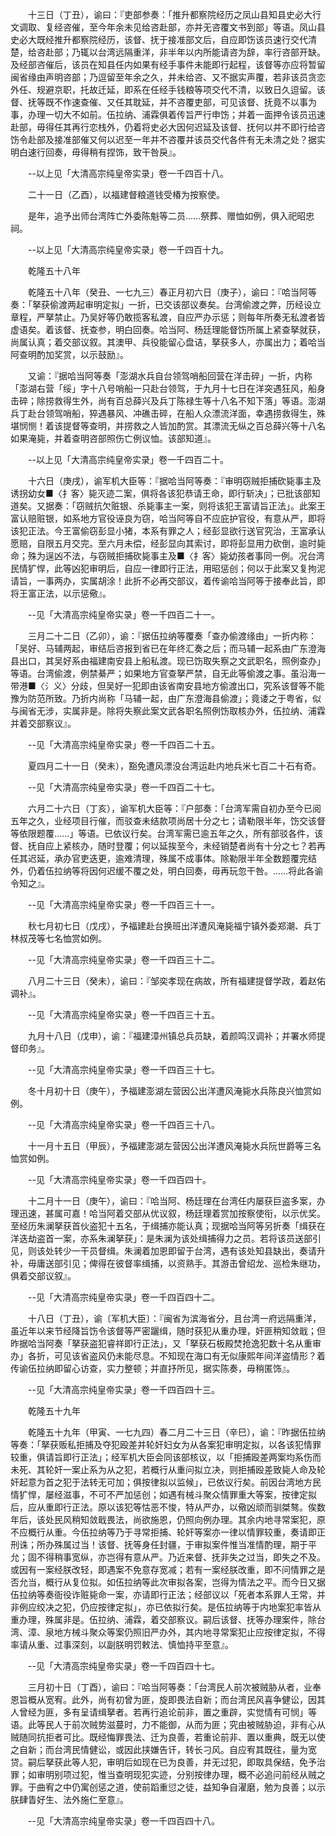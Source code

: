 <!-- { "loadSidebar": true } -->
　　十三日（丁丑），谕曰：『吏部参奏：「推升都察院经历之凤山县知县史必大行文调取、复经咨催，至今年余未见给咨赴部，亦并无咨覆文书到部」等语。凤山县史必大既经推升都察院经历，该督、抚于接准部文后，自应即饬该员速行交代清楚，给咨赴部；乃辄以台湾远隔重洋，非半年以内所能请咨为辞，率行咨部开缺。及经部咨催后，该员在知县任内如果有经手事件未能即行起程，该督等亦应将暂留闽省缘由声明咨部；乃逗留至年余之久，并未给咨、又不据实声覆，若非该员贪恋外任、规避京职，托故迁延，即系在任经手钱粮等项交代不清，以致日久逗留。该督、抚等既不作速查催、又任其耽延，并不咨覆吏部，可见该督、抚竟不以事为事，办理一切大不如前。伍拉纳、浦霖俱着传旨严行申饬；并着一面押令该员迅速赴部，毋得任其再行恋栈外，仍着将史必大因何迟延及该督、抚何以并不即行给咨饬令赴部及接准部催又何以迟至一年并不咨覆并该员交代各件有无未清之处？据实明白速行回奏，毋得稍有捏饰，致干咎戾』。

　　--以上见「大清高宗纯皇帝实录」卷一千四百十八。

　　二十一日（乙酉），以福建督粮道钱受椿为按察使。

　　是年，追予出师台湾阵亡外委陈魁等二员……祭葬、赠恤如例，俱入祀昭忠祠。

　　--以上见「大清高宗纯皇帝实录」卷一千四百十九。

　　乾隆五十八年

　　乾隆五十八年（癸丑、一七九三）春正月初六日（庚子），谕曰：『哈当阿等奏：「拏获偷渡两起审明定拟」一折，已交该部议奏矣。台湾偷渡之弊，历经设立章程，严拏禁止。乃吴好等仍敢揽客私渡，自应严办示惩；则每年所奏无私渡者皆虚语矣。着该督、抚查参，明白回奏。哈当阿、杨廷理能督饬所属上紧查拏就获，尚属认真；着交部议叙。其澳甲、兵役能留心盘诘，拏获多人，亦属出力；着哈当阿查明酌加奖赏，以示鼓励』。

　　又谕：『据哈当阿等奏「澎湖水兵自台领驾哨船回营在洋击碎」一折，内称「澎湖右营「绥」字十八号哨船一只赴台领驾，于九月十七日在洋突遇狂风，船身击碎；除捞救得生外，尚有百总薛兴及兵丁陈禄生等十八名不知下落」等语。澎湖兵丁赴台领驾哨船，猝遇暴风、冲礁击碎，在船人众漂流洋面，幸遇捞救得生，殊堪悯恻！着该提督等查明，并捞救之人皆加酌赏。其漂流无纵之百总薛兴等十八名如果淹毙，并着查明咨部照伤亡例议恤。该部知道』。

　　--以上见「大清高宗纯皇帝实录」卷一千四百二十。

　　十六日（庚戌），谕军机大臣等：『据哈当阿等奏：『审明窃贼拒捕砍毙事主及诱拐幼女■〈扌客〉毙灭迹二案，俱将各该犯恭请王命，即行斩决」；已批该部知道矣。又据奏：「窃贼抗欠赃银、杀毙事主一案，则将该犯王富请旨正法」。此案王富认赔赃银，如系地方官役诬良为窃，哈当阿等自不应庇护官役，有意从严，即将该犯正法。今王富偷窃彭显小猪，本系有罪之人；经彭显欲行送官究治，王富承认愿赔，自限五月交完。至六月未偿，经彭显向其索讨，即将彭显用力砍倒，逾时毙命；殊为逞凶不法，与窃贼拒捕砍毙事主及■〈扌客〉毙幼孩者事同一例。况台湾民情犷悍，此等凶犯审明后，自应一律即行正法，用昭惩创；何以于此案又复拘泥请旨，一事两办，实属胡涂！此折不必再交部议，着传谕哈当阿等于接奉此旨，即将王富正法，以示惩儆』。

　　--见「大清高宗纯皇帝实录」卷一千四百二十一。

　　三月二十二日（乙卯），谕：『据伍拉纳等覆奏「查办偷渡缘由」一折内称：「吴好、马辅两起，审结后咨报到省已在年终汇奏之后；而马辅一起系由广东澄海县出口，其吴好系由福建南安县上船私渡。现已饬取失察之文武职名，照例查办」等语。台湾偷渡，例禁綦严；如果地方官查拏严禁，自无此等偷渡之事。虽沿海一带港■〈氵义〉分歧，但吴好一犯即由该省南安县地方偷渡出口，究系该督等不能豫为防范所致。乃折内尚称「马辅一起，由广东澄海县偷渡」；竟诿之于粤省，似与闽省无涉，实属非是。除将失察此案文武各职名照例饬取核办外，伍拉纳、浦霖并着交部察议』。

　　--见「大清高宗纯皇帝实录」卷一千四百二十五。

　　夏四月二十一日（癸未），豁免遭风漂没台湾运赴内地兵米七百二十石有奇。

　　--见「大清高宗纯皇帝实录」卷一千四百二十七。

　　六月二十六日（丁亥），谕军机大臣等：『户部奏：「台湾军需自初办至今已阅五年之久，业经项目行催，而驳查未结款项尚居十分之七；请勒限半年，饬交该督等依限题覆……」等语。已依议行矣。台湾军需已逾五年之久，所有部驳各件，该督、抚自应上紧核办，随时登覆；何以延挨至今，未经销楚者尚有十分之七？若再任其迟延，承办官吏迭更，逾难清理，殊属不成事体。除勒限半年全数题覆完结外，仍着伍拉纳等将因何迟缓不覆之处，明白回奏，毋再玩忽干咎。……将此各谕令知之』。

　　--见「大清高宗纯皇帝实录」卷一千四百三十一。

　　秋七月初七日（戊戌），予福建赴台换班出洋遭风淹毙福宁镇外委郑潮、兵丁林叔茂等七名恤赏如例。

　　--见「大清高宗纯皇帝实录」卷一千四百三十二。

　　八月二十三日（癸未），谕曰：『邹奕孝现在病故，所有福建提督学政，着赵佑调补』。

　　--见「大清高宗纯皇帝实录」卷一千四百三十五。

　　九月十八日（戊申），谕：『福建漳州镇总兵员缺，着颜鸣汉调补；并署水师提督印务』。

　　--见「大清高宗纯皇帝实录」卷一千四百三十七。

　　冬十月初十日（庚午），予福建澎湖左营因公出洋遭风淹毙水兵陈良兴恤赏如例。

　　--见「大清高宗纯皇帝实录」卷一千四百三十八。

　　十一月十五日（甲辰），予福建澎湖左营因公出洋遭风淹毙水兵阮世爵等三名恤赏如例。

　　--见「大清高宗纯皇帝实录」卷一千四百四十。

　　十二月十一日（庚午），谕曰：『哈当阿、杨廷理在台湾任内屡获巨盗多案，办理迅速，甚属可嘉！哈当阿着交部从优议叙，杨廷理着赏加按察使衔，以示优奖。至经历朱澜拏获首伙盗犯十五名，于缉捕亦能认真；现据哈当阿等另折奏「缉获在洋迭劫盗首一案，亦系朱澜拏获」：是朱澜为该处缉捕得力之员。若将该员送部引见，则该处转少一干员督缉。朱澜着加恩即留于台湾，遇有该处知县缺出，奏请升补，毋庸送部引见；俾得在彼督率缉捕，以资熟手。其游击曾绍龙、巡检朱继功，俱着交部议叙』。

　　--见「大清高宗纯皇帝实录」卷一千四百四十二。

　　十八日（丁丑），谕〔军机大臣〕：『闽省为滨海省分，且台湾一府远隔重洋，虽近年以来节经降旨饬令该督等严密躧缉，随时获犯从重办理，奸匪稍知敛戢；但昨据哈当阿奏「拏获盗犯睿祥即行正法」，又「拏获石板殿焚抢逸犯数十名从重审办」各折，可见该省盗风仍未能尽息。不知现在海口有无似康熙年间洋盗情形？着传谕伍拉纳即留心访查，实力整顿；并直抒所见，据实陈奏，毋稍匿饰』。

　　--见「大清高宗纯皇帝实录」卷一千四百四十三。 

　　乾隆五十九年

　　乾隆五十九年（甲寅、一七九四）春二月二十三日（辛巳），谕：『昨据伍拉纳等奏：「拏获贩私拒捕及夺犯殴差并轮奸妇女为从各案犯审明定拟，以各该犯情罪较重，俱请旨即行正法」；经军机大臣会同该部核议，以「拒捕殴差两案均系伤而未死、其轮奸一案止系为从之犯，若概行从重问拟立决，则拒捕殴差致毙人命及轮奸起意为首之犯于法转无可加；俱按律拟以监候」，已依议行矣。前因台湾地方民情犷悍，屡经滋事，不可不严加惩创；如遇有械斗聚众情罪重大等案，按律定拟后，应从重即行正法。原以该犯等怙恶不悛，特从严办，以儆凶顽而驯桀骜。俟数年后，该处民风稍知敛戢畏法，尚欲施恩，仍照向例办理。其余内地寻常案犯，原不应概行从重。今伍拉纳等乃于寻常拒捕、轮奸等案亦一律以情罪较重，奏请即正刑诛；所办殊属过当！该督、抚等身任封疆，于审拟案件惟当准情酌理，期于平允；固不得稍事宽纵，亦岂得有意从严。乃近来督、抚非失之过当，即失之不及。或因有一案经朕改轻，即遇案不免意存宽减；若有一案经朕改重，即不问情罪之是否允当，概行从复位拟。如伍拉纳等此次审拟各案，岂得为情法之平。而今日又据伍拉纳等奏衙役诈赃毙命一案，亦请即行正法；经部议以「死者本系罪人王常，并非例应绞决之犯，仍应按律定拟」，亦已依拟行矣。是伍拉纳等于内地案犯率皆从重办理，殊属非是。伍拉纳、浦霖，着交部察议。嗣后该督、抚等办理案件，除台湾、漳、泉地方械斗聚众等案仍照旧严办外，其内地寻常案犯止应按律定拟，不得率请从重、过事深刻，以副朕明罚敕法、慎恤持平至意』。

　　--见「大清高宗纯皇帝实录」卷一千四百四十七。

　　三月初十日（丁酉），谕曰：『哈当阿等奏：「台湾民人前次被贼胁从者，业奉恩旨概从宽宥。此外，尚有初曾为匪，旋即畏法自新；而台湾民风喜争健讼，因其人曾经为匪，多有呈请缉拏者。若再行追论前非，置之重辟，实觉情有可悯」等语。此等民人于前次贼势滋蔓时，力不能御，从而为匪；究由被贼胁迫，非有心从贼随同抗拒者可比。既经悔罪畏法、迁为良善，若重论前非、置以重典，既无以使之自新；而台湾民情健讼，或因此挟嫌告讦，转长刁风。自应宥其既往，量为宽贷。嗣后拏获此等人犯，审明后如现在已为良善，并无过犯，即取具保结，免予治罪；如审明别项过犯，惟当查明现犯实迹，分别按律办理，概不必追问前经从贼之罪。于曲宥之中仍寓创惩之道，使前蹈重愆之徒，益知争自濯磨，勉为良善；以示朕肆眚好生、法外施仁至意』。

　　--见「大清高宗纯皇帝实录」卷一千四百四十八。


